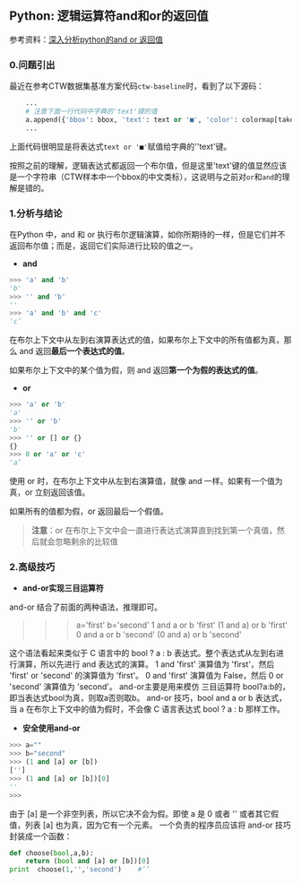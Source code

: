 ## Python: 逻辑运算符and和or的返回值

参考资料：[深入分析python的and or 返回值](https://www.jianshu.com/p/d4059a76a7a3)

### 0.问题引出

最近在参考CTW数据集基准方案代码`ctw-baseline`时，看到了以下源码：

```python
    ...
    # 注意下面一行代码中字典的'text'键的值
    a.append({'bbox': bbox, 'text': text or '■', 'color': colormap[taken]})
    ...
```

上面代码很明显是将表达式`text or '■'`赋值给字典的''text'键。

按照之前的理解，逻辑表达式都返回一个布尔值，但是这里'text'键的值显然应该是一个字符串（CTW样本中一个bbox的中文类标），这说明与之前对`or`和`and`的理解是错的。

### 1.分析与结论

在Python 中，and 和 or 执行布尔逻辑演算，如你所期待的一样，但是它们并不返回布尔值；而是，返回它们实际进行比较的值之一。

- **and**

```python
>>> 'a' and 'b'
'b'
>>> '' and 'b'
''
>>> 'a' and 'b' and 'c'
'c’
```

在布尔上下文中从左到右演算表达式的值，如果布尔上下文中的所有值都为真，那么 and 返回**最后一个表达式的值**。

如果布尔上下文中的某个值为假，则 and 返回**第一个为假的表达式的值**。

- **or**

```python
>>> 'a' or 'b'
'a'
>>> '' or 'b'
'b'
>>> '' or [] or {}
{}
>>> 0 or 'a' or 'c'
'a’
```

使用 or 时，在布尔上下文中从左到右演算值，就像 and 一样。如果有一个值为真，or 立刻返回该值。

如果所有的值都为假，or 返回最后一个假值。

> **注意**：or 在布尔上下文中会一直进行表达式演算直到找到第一个真值，然后就会忽略剩余的比较值

### 2.高级技巧

- **and-or实现三目运算符**

and-or 结合了前面的两种语法，推理即可。

>>> a='first'
>>> b='second'
>>> 1 and a or b
'first'
>>> (1 and a) or b
'first'
>>> 0 and a or b
'second'
>>> (0 and a) or b
'second'
>>>
这个语法看起来类似于 C 语言中的 bool ? a : b 表达式。整个表达式从左到右进行演算，所以先进行 and 表达式的演算。 1 and 'first' 演算值为 'first'，然后 'first' or 'second' 的演算值为 'first'。
0 and 'first' 演算值为 False，然后 0 or 'second' 演算值为 'second'。
and-or主要是用来模仿 三目运算符 bool?a:b的，即当表达式bool为真，则取a否则取b。
and-or 技巧，bool and a or b 表达式，当 a 在布尔上下文中的值为假时，不会像 C 语言表达式 bool ? a : b 那样工作。

- **安全使用and-or**

```python
>>> a=""
>>> b="second"
>>> (1 and [a] or [b])
['']
>>> (1 and [a] or [b])[0]
''
>>>
```

由于 [a] 是一个非空列表，所以它决不会为假。即使 a 是 0 或者 '' 或者其它假值，列表 [a] 也为真，因为它有一个元素。
一个负责的程序员应该将 and-or 技巧封装成一个函数：

```python
def choose(bool,a,b):
    return (bool and [a] or [b])[0]
print  choose(1,'','second')    #’’
```